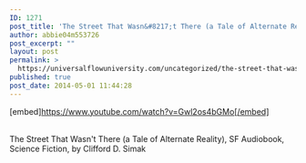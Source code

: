 ```yaml
---
ID: 1271
post_title: 'The Street That Wasn&#8217;t There (a Tale of Alternate Reality), SF , Science Fiction'
author: abbie04m553726
post_excerpt: ""
layout: post
permalink: >
  https://universalflowuniversity.com/uncategorized/the-street-that-wasnt-there-a-tale-of-alternate-reality-sf-science-fiction/
published: true
post_date: 2014-05-01 11:44:28
---
```

[embed]https://www.youtube.com/watch?v=Gwl2os4bGMo[/embed]</br></br>
<p>The Street That Wasn't There (a Tale of Alternate Reality), SF Audiobook, Science Fiction, by Clifford D. Simak</p>